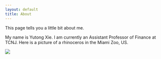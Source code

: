 ```yaml
---
layout: default
title: About
---
```


This page tells you a little bit about me. 

My name is Yutong Xie. I am currently an Assistant Professor of Finance at TCNJ. Here is a picture of a rhinoceros in the Miami Zoo, US. 

<img src="{{site.baseurl}}/assets/images/rhino.jpeg">

<!-- I learn to create all the pages from https://jekyllrb.com/docs/step-by-step/05-includes/ -->